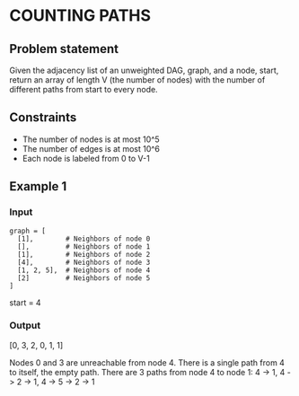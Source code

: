 # COUNTING PATHS

## Problem statement

Given the adjacency list of an unweighted DAG, graph, and a node, start, return an array of length V (the number of
nodes) with the number of different paths from start to every node.

## Constraints

- The number of nodes is at most 10^5
- The number of edges is at most 10^6
- Each node is labeled from 0 to V-1

## Example 1

### Input

```
graph = [
  [1],        # Neighbors of node 0
  [],         # Neighbors of node 1
  [1],        # Neighbors of node 2
  [4],        # Neighbors of node 3
  [1, 2, 5],  # Neighbors of node 4
  [2]         # Neighbors of node 5
]
```

start = 4

### Output

[0, 3, 2, 0, 1, 1]

Nodes 0 and 3 are unreachable from node 4.
There is a single path from 4 to itself, the empty path.
There are 3 paths from node 4 to node 1:
4 -> 1,
4 -> 2 -> 1,
4 -> 5 -> 2 -> 1
